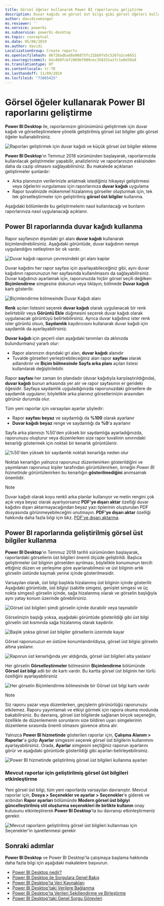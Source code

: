 ```yaml
---
title: Görsel öğeler kullanarak Power BI raporlarını geliştirme
description: Duvar kağıdı ve görsel üst bilgi gibi görsel öğeleri kullanarak raporları geliştirme
author: davidiseminger
ms.reviewer: ''
ms.service: powerbi
ms.subservice: powerbi-desktop
ms.topic: conceptual
ms.date: 05/08/2019
ms.author: davidi
LocalizationGroup: Create reports
ms.openlocfilehash: 86728adbad8a96875fc21bb9fe5c5267a2ce6651
ms.sourcegitcommit: 64c860fcbf2969bf089cec358331a1fc1e0d39a8
ms.translationtype: HT
ms.contentlocale: tr-TR
ms.lasthandoff: 11/09/2019
ms.locfileid: "73865425"
---
```

# <a name="use-visual-elements-to-enhance-power-bi-reports"></a>Görsel öğeler kullanarak Power BI raporlarını geliştirme

**Power BI Desktop** ile, raporlarınızın görünümünü geliştirmek için duvar kağıdı ve görselleştirmelere yönelik geliştirilmiş görsel üst bilgiler gibi görsel öğeler kullanabilirsiniz.

![Raporları geliştirmek için duvar kağıdı ve küçük görsel üst bilgiler ekleme](media/desktop-visual-elements-for-reports/visual-elements-for-reports_01.png)

**Power BI Desktop**'ın Temmuz 2018 sürümünden başlayarak, raporlarınızda kullanılacak geliştirmeler yapabilir, analizleriniz ve raporlarınızın eskisinden daha da cazip olmasını sağlayabilirsiniz. Bu makalede açıklanan geliştirmeler şunlardır: 

* Arka planınızın verilerinizle anlatmak istediğiniz hikayeyi geliştirmesi veya öğelerini vurgulaması için raporlarınıza **duvar kağıdı** uygulama
* Rapor tuvalinizde mükemmel hizalanmış görseller oluşturmak için, tek tek görselleştirmeler için geliştirilmiş **görsel üst bilgiler** kullanma. 

Aşağıdaki bölümlerde bu geliştirmelerin nasıl kullanılacağı ve bunların raporlarınıza nasıl uygulanacağı açıklanır.

## <a name="using-wallpaper-in-power-bi-reports"></a>Power BI raporlarında duvar kağıdı kullanma

Rapor sayfanızın dışındaki gri alanı **duvar kağıdı** kullanarak biçimlendirebilirsiniz. Aşağıdaki görüntüde, duvar kağıdının nereye uygulandığını netleştiren bir ok vardır. 

![Duvar kağıdı raporun çevresindeki gri alanı kaplar](media/desktop-visual-elements-for-reports/visual-elements-for-reports_02.png)

Duvar kağıdını her rapor sayfası için ayarlayabileceğiniz gibi, aynı duvar kağıdının raporunuzun her sayfasında kullanılmasını da sağlayabilirsiniz. Duvar kağıdınızı ayarlamak için, raporunuzda hiçbir görsel seçili değilken **Biçimlendirme** simgesine dokunun veya tıklayın; bölmede **Duvar kağıdı** kartı gösterilir.

![Biçimlendirme bölmesinde Duvar Kağıdı alanı](media/desktop-visual-elements-for-reports/visual-elements-for-reports_03.png)

**Renk** açılan listesini seçerek **duvar kağıdı** olarak uygulanacak bir renk belirtebilir veya **Görüntü Ekle** düğmesini seçerek duvar kağıdı olarak uygulanacak görüntüyü belirtebilirsiniz. Ayrıca duvar kağıdınız ister renk ister görüntü olsun, **Saydamlık** kaydırıcısını kullanarak duvar kağıdı için saydamlık da ayarlayabilirsiniz.

**Duvar kağıdı** için geçerli olan aşağıdaki tanımları da aklınızda bulundurmanız yararlı olur:

* Rapor alanınızın dışındaki gri alan, **duvar kağıdı** alanıdır
* Tuvalde görselleri yerleştirebileceğiniz alan rapor **sayfası** olarak adlandırılır ve **Biçim bölmesinde** **Sayfa arka planı** açılan listesi kullanılarak değiştirilebilir.

Rapor **sayfası** her zaman ön plandadır (duvar kağıdıyla karşılaştırıldığında), **duvar kağıdı** bunun arkasında yer alır ve rapor sayfasının er gerideki öğesidir. Sayfaya saydamlık uyguladığınızda raporunuzdaki görsellere de saydamlık uygulanır; böylelikle arka planınız görsellerinizin arasından görünür durumda olur.

Tüm yeni raporlar için varsayılan ayarlar şöyledir:

* Rapor **sayfası** **beyaz** ve saydamlığı da **%100** olarak ayarlanır
* **Duvar kağıdı** **beyaz** renge ve saydamlığı da **%0**'a ayarlanır

Sayfa arka planınızı %50'den yüksek bir saydamlığa ayarladığınızda, raporunuzu oluşturur veya düzenlerken size rapor tuvalinin sınırındaki kenarlığı göstermek için noktalı bir kenarlık görüntülenir. 

![%50'den yüksek bir saydamlık noktalı kenarlığa neden olur](media/desktop-visual-elements-for-reports/visual-elements-for-reports_04.png)

Noktalı kenarlığın *yalnızca* raporunuz düzenlenirken gösterildiğini ve yayımlanan raporunuz kişiler tarafından görüntülenirken, örneğin *Power BI hizmetinde* görüntülenirken bu kenarlığın **gösterilmediğini** anımsamak önemlidir.

> [!NOTE]
> Duvar kağıdı olarak koyu renkli arka planlar kullanıyor ve metin rengini çok açık veya beyaz olarak ayarlıyorsanız **PDF'ye dışarı aktar** özelliği duvar kağıdını dışarı aktarmayacağından beyaz yazı tiplerinin oluşturulan PDF dosyasında görünmeyebileceğini unutmayın. **PDF'ye dışarı aktar** özelliği hakkında daha fazla bilgi için bkz. [PDF'ye dışarı aktarma](desktop-export-to-pdf.md).


## <a name="using-improved-visual-headers-in-power-bi-reports"></a>Power BI raporlarında geliştirilmiş görsel üst bilgiler kullanma

**Power BI Desktop**'ın Temmuz 2018 tarihli sürümünden başlayarak, raporlardaki görsellerin üst bilgileri önemli ölçüde geliştirildi. Başlıca geliştirmeler üst bilginin görselden ayrılması, böylelikle konumunun tercih ettiğiniz düzen ve yerleşime göre ayarlanabilmesi ve üst bilginin artık görselin üstünde kaymak yerine içinde gösterilmesidir. 

Varsayılan olarak, üst bilgi başlıkla hizalanmış üst bilginin içinde gösterilir. Aşağıdaki görüntüde, üst bilgiyi (sabitle simgesi, genişlet simgesi ve üç nokta simgesi) görselin içinde, sağa hizalanmış olarak ve görselin başlığıyla aynı yatay konum üzerinde görebilirsiniz.

![Görsel üst bilgileri şimdi görselin içinde durabilir veya taşınabilir](media/desktop-visual-elements-for-reports/visual-elements-for-reports_05.png)

Görselinizin başlığı yoksa, aşağıdaki görüntüde gösterildiği gibi üst bilgi görselin üst kısmında sağa hizalanmış olarak kaydırılır. 

![Başlık yoksa görsel üst bilgiler görsellerin üzerinde kayar](media/desktop-visual-elements-for-reports/visual-elements-for-reports_07.png)

Görsel raporunuzun en üstüne konumlandırıldıysa, görsel üst bilgisi görselin altına yaslanır. 

![Raporun üst kenarlığında yer aldığında, görsel üst bilgileri alta yaslanır](media/desktop-visual-elements-for-reports/visual-elements-for-reports_08.png)

Her görselin **Görselleştirmeler** bölmesinin **Biçimlendirme** bölümünde **Görsel üst bilgi** adlı bir de kartı vardır. Bu kartta görsel üst bilginin her türlü özelliğini ayarlayabilirsiniz

![Her görselin Biçimlendirme bölmesinde bir Görsel üst bilgi kartı vardır](media/desktop-visual-elements-for-reports/visual-elements-for-reports_09.png)

> [!NOTE]
> Siz raporu yazar veya düzenlerken, geçişlerin görünürlüğü raporunuzu etkilemez. Raporu yayımlamalı ve etkiyi görmek için rapora okuma modunda bakabilirsiniz. Bu davranış, görsel üst bilgilerde sağlanan birçok seçeneğin, özellikle de düzenlemenin sorunlarını size bildiren uyarı simgelerinin düzenleme sırasında önemli olmasını güvence altına alır.

Yalnızca **Power BI hizmetinde** gösterilen raporlar için, **Çalışma Alanım > Raporlar**'a gidip **Ayarlar** simgesini seçerek görsel üst bilgilerin kullanımını ayarlayabilirsiniz. Orada, **Ayarlar** simgesini seçtiğiniz raporun ayarlarını görür ve aşağıdaki görüntüde gösterildiği gibi ayarları belirleyebilirsiniz.

![Power BI hizmetinde geliştirilmiş görsel üst bilgileri kullanma ayarları](media/desktop-visual-elements-for-reports/visual-elements-for-reports_10.png)

### <a name="enabling-improved-visual-headers-for-existing-reports"></a>Mevcut raporlar için geliştirilmiş görsel üst bilgileri etkinleştirme

Yeni görsel üst bilgi, tüm yeni raporlarda varsayılan davranıştır. Mevcut raporlar için, **Dosya > Seçenekler ve ayarlar > Seçenekler**'e giderek ve ardından **Rapor ayarları** bölümünde **Modern görsel üst bilgiyi güncelleştirilmiş stil oluşturma seçenekleri ile birlikte kullanın** onay kutusunu etkinleştirerek **Power BI Desktop**'ta bu davranışı etkinleştirmeniz gerekir.

![Mevcut raporların geliştirilmiş görsel üst bilgileri kullanması için Seçenekler'in işaretlenmesi gerekir](media/desktop-visual-elements-for-reports/visual-elements-for-reports_06.png)


## <a name="next-steps"></a>Sonraki adımlar
**Power BI Desktop** ve Power BI Desktop'la çalışmaya başlama hakkında daha fazla bilgi için aşağıdaki makalelere başvurun.

* [Power BI Desktop nedir?](desktop-what-is-desktop.md)
* [Power BI Desktop ile Sorgulara Genel Bakış](desktop-query-overview.md)
* [Power BI Desktop'ta Veri Kaynakları](desktop-data-sources.md)
* [Power BI Desktop'taki Verilere Bağlanma](desktop-connect-to-data.md)
* [Power BI Desktop'ta Verileri Şekillendirme ve Birleştirme](desktop-shape-and-combine-data.md)
* [Power BI Desktop'taki Genel Sorgu Görevleri](desktop-common-query-tasks.md)   

